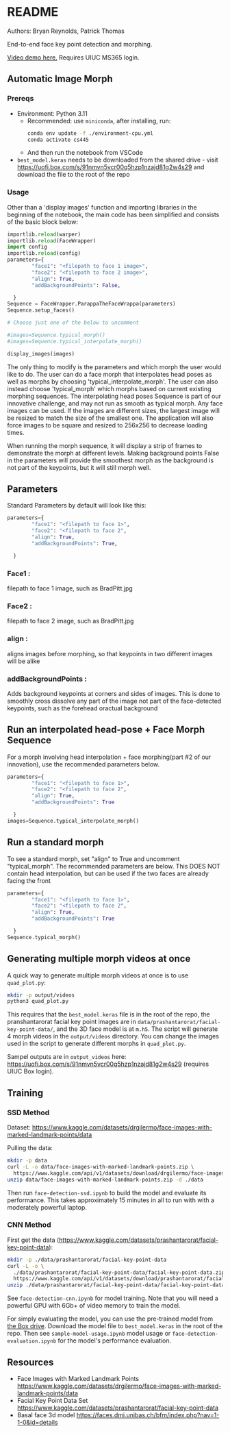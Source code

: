 # README

Authors: Bryan Reynolds, Patrick Thomas

End-to-end face key point detection and morphing.

[Video demo here.](https://uillinoisedu-my.sharepoint.com/:v:/g/personal/pwt2_illinois_edu/EYkcQO4sUjJGj450dLeOgSsBRiT9httLjgS4H4DKeY50iA?nav=eyJyZWZlcnJhbEluZm8iOnsicmVmZXJyYWxBcHAiOiJPbmVEcml2ZUZvckJ1c2luZXNzIiwicmVmZXJyYWxBcHBQbGF0Zm9ybSI6IldlYiIsInJlZmVycmFsTW9kZSI6InZpZXciLCJyZWZlcnJhbFZpZXciOiJNeUZpbGVzTGlua0NvcHkifX0&e=TS69E4)
Requires UIUC MS365 login.

## Automatic Image Morph

### Prereqs

- Environment: Python 3.11
  - Recommended: use `miniconda`, after installing, run:
    ```sh
    conda env update -f ./environment-cpu.yml
    conda activate cs445
    ```
  - And then run the notebook from VSCode
- `best_model.keras` needs to be downloaded from the shared drive - visit
  <https://uofi.box.com/s/91nmvn5vcr00q5hzp1nzajd81g2w4s29> and download the
  file to the root of the repo

### Usage

Other than a 'display images' function and importing libraries in the beginning
of the notebook, the main code has been simplified and consists of the basic
block below:

```py
importlib.reload(warper)
importlib.reload(FaceWrapper)
import config
importlib.reload(config)
parameters={
        "face1": "<filepath to face 1 image>",
        "face2": "<filepath to face 2 image>",
        "align": True,
        "addBackgroundPoints": False,

  }
Sequence = FaceWrapper.ParappaTheFaceWrappa(parameters)
Sequence.setup_faces()

# Choose just one of the below to uncomment

#images=Sequence.typical_morph()
#images=Sequence.typical_interpolate_morph()

display_images(images)
```

The only thing to modify is the parameters and which morph the user would like
to do. The user can do a face morph that interpolates head poses as well as
morphs by choosing 'typical_interpolate_morph'. The user can also instead choose
'typical_morph' which morphs based on current existing morphing sequences. The
interpolating head poses Sequence is part of our innovative challenge, and may
not run as smooth as typical morph. Any face images can be used. If the images
are different sizes, the largest image will be resized to match the size of the
smallest one. The application will also force images to be square and resized to
256x256 to decrease loading times.

When running the morph sequence, it will display a strip of frames to
demonstrate the morph at different levels. Making background points False in the
parameters will provide the smoothest morph as the background is not part of the
keypoints, but it will still morph well.

## Parameters

Standard Parameters by default will look like this:

```py
parameters={
        "face1": "<filepath to face 1>",
        "face2": "<filepath to face 2",
        "align": True,
        "addBackgroundPoints": True,

  }
```

### Face1 :

filepath to face 1 image, such as BradPitt.jpg

### Face2 :

filepath to face 2 image, such as BradPitt.jpg

### align :

aligns images before morphing, so that keypoints in two different images will be
alike

### addBackgroundPoints :

Adds background keypoints at corners and sides of images. This is done to
smoothly cross dissolve any part of the image not part of the face-detected
keypoints, such as the forehead oractual background

## Run an interpolated head-pose + Face Morph Sequence

For a morph involving head interpolation + face morphing(part #2 of our
innovation), use the recommended parameters below.

```py
parameters={
        "face1": "<filepath to face 1>",
        "face2": "<filepath to face 2",
        "align": True,
        "addBackgroundPoints": True

  }
images=Sequence.typical_interpolate_morph()
```

## Run a standard morph

To see a standard morph, set "align" to True and uncomment "typical_morph". The
recommended parameters are below. This DOES NOT contain head interpolation, but
can be used if the two faces are already facing the front

```py
parameters={
        "face1": "<filepath to face 1>",
        "face2": "<filepath to face 2",
        "align": True,
        "addBackgroundPoints": True

  }
Sequence.typical_morph()
```

## Generating multiple morph videos at once

A quick way to generate multiple morph videos at once is to use `quad_plot.py`:

```sh
mkdir -p output/videos
python3 quad_plot.py
```

This requires that the `best_model.keras` file is in the root of the repo, the
pranshantarorat facial key point images are in
`data/prashantarorat/facial-key-point-data/`, and the 3D face model is at
`m.h5`. The script will generate 4 morph videos in the `output/videos`
directory. You can change the images used in the script to generate different
morphs in `quad_plot.py`.

Sampel outputs are in `output_videos` here:
<https://uofi.box.com/s/91nmvn5vcr00q5hzp1nzajd81g2w4s29> (requires UIUC Box
login).

## Training

### SSD Method

Dataset:
<https://www.kaggle.com/datasets/drgilermo/face-images-with-marked-landmark-points/data>

Pulling the data:

```sh
mkdir -p data
curl -L -o data/face-images-with-marked-landmark-points.zip \
  https://www.kaggle.com/api/v1/datasets/download/drgilermo/face-images-with-marked-landmark-points
unzip data/face-images-with-marked-landmark-points.zip -d ./data
```

Then run `face-detection-ssd.ipynb` to build the model and evaluate its
performance. This takes approximately 15 minutes in all to run with with a
moderately powerful laptop.

### CNN Method

First get the data
(<https://www.kaggle.com/datasets/prashantarorat/facial-key-point-data>):

```sh
mkdir -p ./data/prashantarorat/facial-key-point-data
curl -L -o \
  ./data/prashantarorat/facial-key-point-data/facial-key-point-data.zip \
  https://www.kaggle.com/api/v1/datasets/download/prashantarorat/facial-key-point-data
unzip ./data/prashantarorat/facial-key-point-data/facial-key-point-data.zip -d ./data/prashantarorat/facial-key-point-data
```

See `face-detection-cnn.ipynb` for model training. Note that you will need a
powerful GPU with 6Gb+ of video memory to train the model.

For simply evaluating the model, you can use the pre-trained model from
[the Box drive](https://uofi.box.com/s/91nmvn5vcr00q5hzp1nzajd81g2w4s29).
Download the model file to `best_model.keras` in the root of the repo. Then see
`sample-model-usage.ipynb` model usage or `face-detection-evaluation.ipynb` for
the model's performance evaluation.

## Resources

- Face Images with Marked Landmark Points
  <https://www.kaggle.com/datasets/drgilermo/face-images-with-marked-landmark-points/data>
- Facial Key Point Data Set
  <https://www.kaggle.com/datasets/prashantarorat/facial-key-point-data>
- Basal face 3d model
  <https://faces.dmi.unibas.ch/bfm/index.php?nav=1-1-0&id=details>

<!-- - Large Scale CelebA Dataset <https://mmlab.ie.cuhk.edu.hk/projects/CelebA.html> -- unused -->
